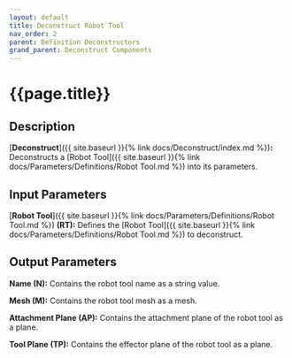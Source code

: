 ```yaml
---
layout: default
title: Deconstruct Robot Tool
nav_order: 2
parent: Definition Deconstructors
grand_parent: Deconstruct Components
---
```


# **{{page.title}}**

## **Description**

[**Deconstruct**]({{ site.baseurl }}{% link docs/Deconstruct/index.md %})**:** 
Deconstructs a [Robot Tool]({{ site.baseurl }}{% link docs/Parameters/Definitions/Robot Tool.md %}) into its parameters.

## **Input Parameters**

[**Robot Tool**]({{ site.baseurl }}{% link docs/Parameters/Definitions/Robot Tool.md %}) **(RT):** Defines the [Robot Tool]({{ site.baseurl }}{% link docs/Parameters/Definitions/Robot Tool.md %}) to deconstruct.

## **Output Parameters**

**Name (N):** Contains the robot tool name as a string value.

**Mesh (M):** Contains the robot tool mesh as a mesh.

**Attachment Plane (AP):** Contains the attachment plane of the robot tool as a plane.

**Tool Plane (TP):** Contains the effector plane of the robot tool as a plane.
